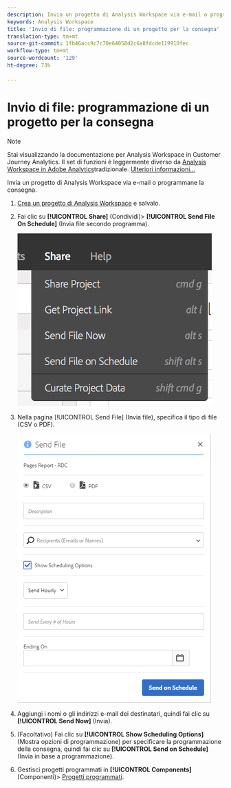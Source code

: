 ```yaml
---
description: Invia un progetto di Analysis Workspace via e-mail o programmane la consegna.
keywords: Analysis Workspace
title: 'Invio di file: programmazione di un progetto per la consegna'
translation-type: tm+mt
source-git-commit: 1fb46acc9c7c70e64058d2c6a8fdcde119910fec
workflow-type: tm+mt
source-wordcount: '129'
ht-degree: 73%

---
```



# Invio di file: programmazione di un progetto per la consegna

>[!NOTE]
>
>Stai visualizzando la documentazione per  Analysis Workspace in Customer Journey Analytics. Il set di funzioni è leggermente diverso da [Analysis Workspace in Adobe  Analytics](https://docs.adobe.com/content/help/it-IT/analytics/analyze/analysis-workspace/home.html)tradizionale. [Ulteriori informazioni...](/help/getting-started/cja-aa.md)

Invia un progetto di Analysis Workspace via e-mail o programmane la consegna.

1. [Crea un progetto di Analysis Workspace](https://docs.adobe.com/content/help/en/analytics/analyze/analysis-workspace/build-workspace-project/t-freeform-project.html) e salvalo.
1. Fai clic su **[!UICONTROL Share]** (Condividi)> **[!UICONTROL Send File On Schedule]** (Invia file secondo programma).

   ![Risultato passaggio](assets/send-file.png)

1. Nella pagina [!UICONTROL Send File] (Invia file), specifica il tipo di file (CSV o PDF).

   ![Risultato passaggio](assets/send-file-pop-up.png)

1. Aggiungi i nomi o gli indirizzi e-mail dei destinatari, quindi fai clic su **[!UICONTROL Send Now]** (Invia).
1. (Facoltativo) Fai clic su **[!UICONTROL Show Scheduling Options]** (Mostra opzioni di programmazione) per specificare la programmazione della consegna, quindi fai clic su **[!UICONTROL Send on Schedule]** (Invia in base a programmazione).
1. Gestisci progetti programmati in **[!UICONTROL Components]** (Componenti)> [Progetti programmati](/help/analysis-workspace/curate-share/schedule-projects.md).
